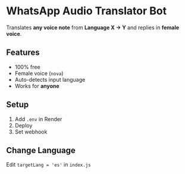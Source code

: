 # WhatsApp Audio Translator Bot

Translates **any voice note** from **Language X → Y** and replies in **female voice**.

## Features
- 100% free
- Female voice (`nova`)
- Auto-detects input language
- Works for **anyone**

## Setup
1. Add `.env` in Render
2. Deploy
3. Set webhook

## Change Language
Edit `targetLang = 'es'` in `index.js`
